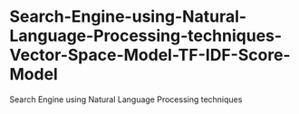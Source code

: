 # Search-Engine-using-Natural-Language-Processing-techniques-Vector-Space-Model-TF-IDF-Score-Model
Search Engine using Natural Language Processing techniques
